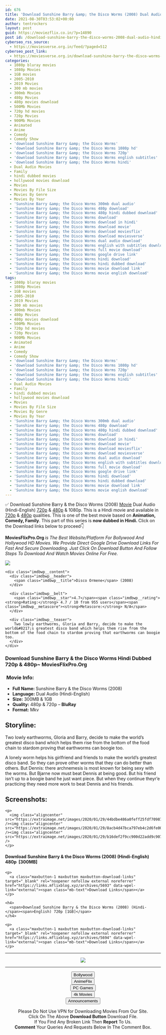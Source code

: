 ```yaml
---
id: 676
title: 'Download Sunshine Barry &amp; the Disco Worms (2008) Dual Audio (Hindi-English) 480p [300MB] || 720p [1GB]'
date: 2021-08-30T03:53:02+00:00
author: tentrockers
layout: post
guid: https://moviezflix.co.in/?p=14890
post id: /download-sunshine-barry-the-disco-worms-2008-dual-audio-hindi-english-480p-300mb-720p-1gb/
cyberseo_rss_source:
  - https://moviesverse.org.in/feed/?paged=512
cyberseo_post_link:
  - https://moviesverse.org.in/download-sunshine-barry-the-disco-worms-2008-hindi-480p-720p/
categories:
  - 1080p bluray movies
  - 1080p Movies
  - 1GB movies
  - 2005-2010
  - 2019 Movies
  - 300 mb movies
  - 300mb Movies
  - 480p Movies
  - 480p movies download
  - 500Mb Movies
  - 720p hd movies
  - 720p Movies
  - 900Mb Movies
  - Animated
  - Anime
  - Comedy
  - Comedy Show
  - 'download Sunshine Barry &amp; the Disco Worms'
  - 'download Sunshine Barry &amp; the Disco Worms 1080p hd'
  - 'download Sunshine Barry &amp; the Disco Worms 720p'
  - 'download Sunshine Barry &amp; the Disco Worms english subtitles'
  - 'download Sunshine Barry &amp; the Disco Worms hindi'
  - Dual Audio Movies
  - Family
  - hindi dubbed movies
  - hollywood movies download
  - Movies
  - Movies By File Size
  - Movies By Genre
  - Movies By Year
  - 'Sunshine Barry &amp; the Disco Worms 300mb dual audio'
  - 'Sunshine Barry &amp; the Disco Worms 480p download'
  - 'Sunshine Barry &amp; the Disco Worms 480p hindi dubbed download'
  - 'Sunshine Barry &amp; the Disco Worms download'
  - 'Sunshine Barry &amp; the Disco Worms download in hindi'
  - 'Sunshine Barry &amp; the Disco Worms download movie'
  - 'Sunshine Barry &amp; the Disco Worms download moviesflix'
  - 'Sunshine Barry &amp; the Disco Worms download moviesverse'
  - 'Sunshine Barry &amp; the Disco Worms dual audio download'
  - 'Sunshine Barry &amp; the Disco Worms english with subtitles download'
  - 'Sunshine Barry &amp; the Disco Worms full movie download'
  - 'Sunshine Barry &amp; the Disco Worms google drive link'
  - 'Sunshine Barry &amp; the Disco Worms hindi download'
  - 'Sunshine Barry &amp; the Disco Worms hindi dubbed download'
  - 'Sunshine Barry &amp; the Disco Worms movie download link'
  - 'Sunshine Barry &amp; the Disco Worms movie english download'
tags:
  - 1080p bluray movies
  - 1080p Movies
  - 1GB movies
  - 2005-2010
  - 2019 Movies
  - 300 mb movies
  - 300mb Movies
  - 480p Movies
  - 480p movies download
  - 500Mb Movies
  - 720p hd movies
  - 720p Movies
  - 900Mb Movies
  - Animated
  - Anime
  - Comedy
  - Comedy Show
  - 'download Sunshine Barry &amp; the Disco Worms'
  - 'download Sunshine Barry &amp; the Disco Worms 1080p hd'
  - 'download Sunshine Barry &amp; the Disco Worms 720p'
  - 'download Sunshine Barry &amp; the Disco Worms english subtitles'
  - 'download Sunshine Barry &amp; the Disco Worms hindi'
  - Dual Audio Movies
  - Family
  - hindi dubbed movies
  - hollywood movies download
  - Movies
  - Movies By File Size
  - Movies By Genre
  - Movies By Year
  - 'Sunshine Barry &amp; the Disco Worms 300mb dual audio'
  - 'Sunshine Barry &amp; the Disco Worms 480p download'
  - 'Sunshine Barry &amp; the Disco Worms 480p hindi dubbed download'
  - 'Sunshine Barry &amp; the Disco Worms download'
  - 'Sunshine Barry &amp; the Disco Worms download in hindi'
  - 'Sunshine Barry &amp; the Disco Worms download movie'
  - 'Sunshine Barry &amp; the Disco Worms download moviesflix'
  - 'Sunshine Barry &amp; the Disco Worms download moviesverse'
  - 'Sunshine Barry &amp; the Disco Worms dual audio download'
  - 'Sunshine Barry &amp; the Disco Worms english with subtitles download'
  - 'Sunshine Barry &amp; the Disco Worms full movie download'
  - 'Sunshine Barry &amp; the Disco Worms google drive link'
  - 'Sunshine Barry &amp; the Disco Worms hindi download'
  - 'Sunshine Barry &amp; the Disco Worms hindi dubbed download'
  - 'Sunshine Barry &amp; the Disco Worms movie download link'
  - 'Sunshine Barry &amp; the Disco Worms movie english download'
---
```

<div class="thecontent clearfix">
  <p>
    ✅ Download Sunshine Barry & the Disco Worms (2008) <a href="https://moviesverse.org.in/category/movies/" data-wpel-link="internal">Movie</a> Dual Audio (Hindi-English) <a href="https://moviesverse.org.in/720p-movies/" data-wpel-link="internal">720p</a>&nbsp;&&nbsp;<a href="https://moviesverse.org.in/480p-movies/" data-wpel-link="internal">480p</a> & 1080p. This is a Hindi movie and available in <a href="https://moviesverse.org.in/720p-movies/" data-wpel-link="internal">720p</a>&nbsp;&&nbsp;<a href="https://moviesverse.org.in/480p-movies/" data-wpel-link="internal">480p</a> qualities. This is one of the best movie based on <strong>Animation, Comedy, Family</strong>. This part of this series is <strong>now dubbed in <span>Hindi.&nbsp;</span></strong><span>Click on the Download links below to proceed👇</span>
  </p>
  
  <p>
    <strong><span>MoviesFlixPro.Org&nbsp;</span></strong><em>is The Best Website/Platform For Bollywood And Hollywood HD Movies. We Provide Direct Google Drive Download Links For Fast And Secure Downloading. Just Click On Download Button And Follow Steps To&nbsp;Download And Watch Movies Online For Free.</em>
  </p>
  
  <div class="imdbwp imdbwp--movie dark">
    <div class="imdbwp__thumb">
      <a class="imdbwp__link" target="_blank" title="Disco Ormene" href="https://www.imdb.com/title/tt1087841/" rel="nofollow external noopener noreferrer" data-wpel-link="external"><img class="imdbwp__img" src="https://m.media-amazon.com/images/M/MV5BOGRmNzhmNGYtNjY5OC00MGE1LWFkNDktYjBkNTQxYjUyMGU3L2ltYWdlL2ltYWdlXkEyXkFqcGdeQXVyMjQzNzk2ODk@._V1_SX300.jpg" /></a>
    </div>
    
    <div class="imdbwp__content">
      <div class="imdbwp__header">
        <span class="imdbwp__title">Disco Ormene</span> (2008)
      </div>
      
      <div class="imdbwp__belt">
        <span class="imdbwp__star">4.7</span><span class="imdbwp__rating"><strong>Rating:</strong> 4.7 / 10 from 955 users</span><span class="imdbwp__metascore"><strong>Metascore:</strong> N/A</span>
      </div>
      
      <div class="imdbwp__teaser">
        Two lowly earthworms, Gloria and Barry, decide to make the world&#8217;s greatest disco band which helps them rise from the bottom of the food chain to stardom proving that earthworms can boogie too.
      </div>
    </div>
  </div>
  
  <h3>
    <span>Download Sunshine Barry & the Disco Worms Hindi Dubbed 720p & 480p~ MoviesFlixPro.Org</span>
  </h3>
  
  <h3>
    <span>&nbsp;Movie Info:&nbsp;</span>
  </h3>
  
  <ul>
    <li>
      <strong>Full Name: </strong>Sunshine Barry & the Disco Worms (2008)
    </li>
    <li>
      <strong>Language:</strong> Dual Audio (Hindi-English)
    </li>
    <li>
      <strong>Size:</strong> 300MB & 1GB
    </li>
    <li>
      <strong>Quality:</strong> 480p & 720p – <span><strong>BluRay</strong></span>
    </li>
    <li>
      <strong>Format:</strong>&nbsp;Mkv
    </li>
  </ul>
  
  <h2>
    <span>Storyline:</span>
  </h2>
  
  <p>
    Two lowly earthworms, Gloria and Barry, decide to make the world’s greatest disco band which helps them rise from the bottom of the food chain to stardom proving that earthworms can boogie too.
  </p>
  
  <div>
    A lonely worm helps his girlfriend and friends to make the world’s greatest disco band. So they can prove other worms that they can do better than others. But Dennis: there archnemesis is most known for being sexy with the worms. But Bjarne now must beat Dennis at being good. But his friend isn’t up to a boogie band he just want piece. But when they continue theyr’e practicing they need more work to beat Dennis and his friends.
  </div>
  
  <div class="summary_text">
    <h2>
      <span>Screenshots:</span>
    </h2>
    
    <p>
      <img class="aligncenter" src="https://extraimage.net/images/2020/01/29/44bdbe486a0feff25fdf70987581c65d.jpg" /><img class="aligncenter" src="https://extraimage.net/images/2020/01/29/8acb4d47bca797eb4c2d6fe0000bcfdb.jpg" /><img class="aligncenter" src="https://extraimage.net/images/2020/01/29/b16def2f9cc900d22add9c907e0a8385.jpg" />
    </p>
  </div>
  
  <div class="inline canwrap">
    <h4>
      <span>Download Sunshine Barry & the Disco Worms (2008) (Hindi-English) </span><span>480p&nbsp; [300MB]</span>
    </h4>
    
    <p>
      <a class="maxbutton-1 maxbutton maxbutton-download-links" target="_blank" rel="noopener nofollow external noreferrer" href="https://links.mflixblog.xyz/archives/5693" data-wpel-link="external"><span class="mb-text">Download Links</span></a>
    </p>
    
    <h4>
      <span>Download Sunshine Barry & the Disco Worms (2008) (Hindi-</span><span>English) 720p [1GB]</span>
    </h4>
    
    <p>
      <a class="maxbutton-1 maxbutton maxbutton-download-links" target="_blank" rel="noopener nofollow external noreferrer" href="https://links.mflixblog.xyz/archives/5694" data-wpel-link="external"><span class="mb-text">Download Links</span></a>
    </p>
  </div>
</div>

<center>
  </p> 
  
  <hr />
  
  <p>
    <a href="http://gdrivepro.xyz/join.php" data-wpel-link="external" target="_blank" rel="nofollow external noopener noreferrer"><img src="https://i.imgur.com/FhMdWdW.png" /></a>
  </p>
  
  <hr />
  
  <p>
    <a href="https://dogemovies.xyz" target="_blank" data-wpel-link="external" rel="nofollow external noopener noreferrer"><button class="button button5">Bollywood</button></a><br /> <a href="https://animeflix.in" target="_blank" data-wpel-link="external" rel="nofollow external noopener noreferrer"><button class="button button5">AnimeFlix</button></a><br /> <a href="https://gamesflix.net/" target="_blank" data-wpel-link="external" rel="nofollow external noopener noreferrer"><button class="button button5">PC Games</button></a><br /> <a href="https://uhdmovies.in" target="_blank" data-wpel-link="external" rel="nofollow external noopener noreferrer"><button class="button button5">4k Movies</button></a><br /> <a href="https://moviesverse.org.in/announcements/" target="_blank" data-wpel-link="internal" rel="noopener"><button class="button button5">Announcements</button></a>
  </p>
  
  <div class="alert alert-danger">
    Please Do Not Use VPN for Downloading Movies From Our Site.
  </div>
  
  <div class="alert alert-success">
    Click On The Above <strong>Download Button</strong> Download File.
  </div>
  
  <div class="alert alert-warning">
    If You Find Any Broken Link Then <strong>Report</strong> To Us.
  </div>
  
  <div class="alert alert-info">
    <strong>Comment</strong> Your Queries And Requests Below In The Comment Box.
  </div>
  
  <p>
    </center>
  </p>